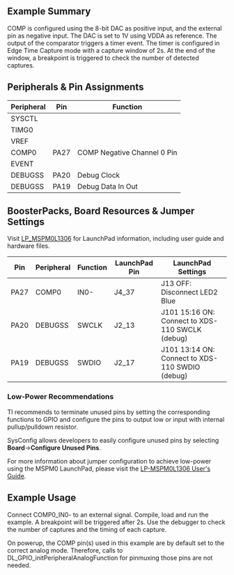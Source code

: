 ## Example Summary

COMP is configured using the 8-bit DAC as positive input, and the external pin
as negative input. The DAC is set to 1V using VDDA as reference.
The output of the comparator triggers a timer event. The timer is configured in
Edge Time Capture mode with a capture window of 2s.
At the end of the window, a breakpoint is triggered to check the number of
detected captures.


## Peripherals & Pin Assignments

| Peripheral | Pin | Function |
| --- | --- | --- |
| SYSCTL |  |  |
| TIMG0 |  |  |
| VREF |  |  |
| COMP0 | PA27 | COMP Negative Channel 0 Pin |
| EVENT |  |  |
| DEBUGSS | PA20 | Debug Clock |
| DEBUGSS | PA19 | Debug Data In Out |

## BoosterPacks, Board Resources & Jumper Settings

Visit [LP_MSPM0L1306](https://www.ti.com/tool/LP-MSPM0L1306) for LaunchPad information, including user guide and hardware files.

| Pin | Peripheral | Function | LaunchPad Pin | LaunchPad Settings |
| --- | --- | --- | --- | --- |
| PA27 | COMP0 | IN0- | J4_37 | J13 OFF: Disconnect LED2 Blue |
| PA20 | DEBUGSS | SWCLK | J2_13 | J101 15:16 ON: Connect to XDS-110 SWCLK (debug) |
| PA19 | DEBUGSS | SWDIO | J2_17 | J101 13:14 ON: Connect to XDS-110 SWDIO (debug) |

### Low-Power Recommendations
TI recommends to terminate unused pins by setting the corresponding functions to
GPIO and configure the pins to output low or input with internal
pullup/pulldown resistor.

SysConfig allows developers to easily configure unused pins by selecting **Board**→**Configure Unused Pins**.

For more information about jumper configuration to achieve low-power using the
MSPM0 LaunchPad, please visit the [LP-MSPM0L1306 User's Guide](https://www.ti.com/lit/slau869).

## Example Usage
Connect COMP0_IN0- to an external signal.
Compile, load and run the example.
A breakpoint will be triggered after 2s. Use the debugger to check the number
of captures and the timing of each capture.

On powerup, the COMP pin(s) used in this example are by default set to
the correct analog mode. Therefore, calls to
DL_GPIO_initPeripheralAnalogFunction for pinmuxing those pins are not needed.
